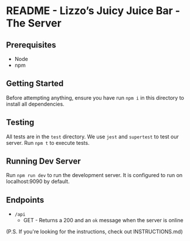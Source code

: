 # README - Lizzo’s Juicy Juice Bar - The Server

## Prerequisites

- Node
- npm

## Getting Started

Before attempting anything, ensure you have run `npm i` in this directory to install all dependencies.

## Testing

All tests are in the `test` directory. We use `jest` and `supertest` to test our server. Run `npm t` to execute tests.

## Running Dev Server

Run `npm run dev` to run the development server. It is configured to run on localhost:9090 by default.

## Endpoints

- `/api`
  - GET - Returns a 200 and an `ok` message when the server is online

(P.S. If you're looking for the instructions, check out INSTRUCTIONS.md)
